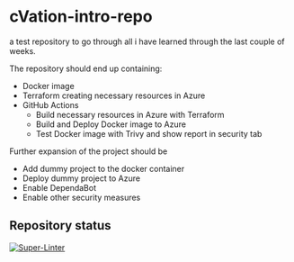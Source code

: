 # cVation-intro-repo

a test repository to go through all i have learned through the last couple of weeks.

The repository should end up containing:

- Docker image
- Terraform creating necessary resources in Azure
- GitHub Actions
  - Build necessary resources in Azure with Terraform
  - Build and Deploy Docker image to Azure
  - Test Docker image with Trivy and show report in security tab

Further expansion of the project should be

- Add dummy project to the docker container
- Deploy dummy project to Azure
- Enable DependaBot
- Enable other security measures

## Repository status

[![Super-Linter](https://github.com/Tha-cVation/cvation-intro-repo/actions/workflows/check-linting.yml/badge.svg)](https://github.com/marketplace/actions/super-linter)
